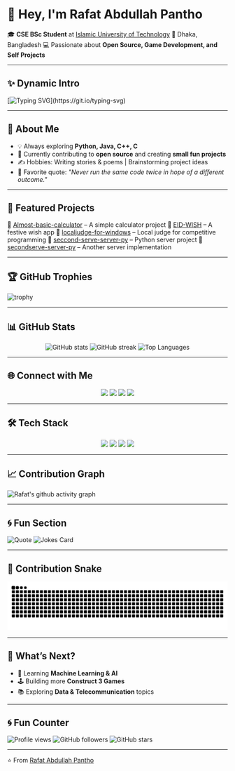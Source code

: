 
# 👋 Hey, I'm Rafat Abdullah Pantho

🎓 **CSE BSc Student** at [Islamic University of Technology](https://iutoic-dhaka.edu/)
📍 Dhaka, Bangladesh
💻 Passionate about **Open Source, Game Development, and Self Projects**

---

## ✨ Dynamic Intro

[![Typing SVG](https://readme-typing-svg.herokuapp.com?size=25&color=00FF00&lines=Hey!+I'm+Rafat+Pantho;CSE+Student+%7C+Open+Source+Enthusiast;Game+Dev+%7C+Self+Project+Builder;Always+Learning+New+Things!)](https://git.io/typing-svg)

---

## 🌟 About Me

- 💡 Always exploring **Python, Java, C++, C**
- 🚀 Currently contributing to **open source** and creating **small fun projects**
- ✍️ Hobbies: Writing stories & poems | Brainstorming project ideas
- 💭 Favorite quote: *"Never run the same code twice in hope of a different outcome."*

---

## 📌 Featured Projects

🔹 [Almost-basic-calculator](https://github.com/Rafat-Pantho/Almost-basic-calculator) – A simple calculator project
🔹 [EID-WISH](https://github.com/Rafat-Pantho/EID-WISH) – A festive wish app
🔹 [localjudge-for-windows](https://github.com/Rafat-Pantho/localjudge-for-windows) – Local judge for competitive programming
🔹 [seccond-serve-server-py](https://github.com/Rafat-Pantho/seccond-serve-server-py) – Python server project
🔹 [secondserve-server-py](https://github.com/Rafat-Pantho/secondserve-server-py) – Another server implementation

---

## 🏆 GitHub Trophies

![trophy](https://github-profile-trophy.vercel.app/?username=Rafat-Pantho&theme=tokyonight&row=1&column=6)

---

## 📊 GitHub Stats

<p align="center">
  <img src="https://github-readme-stats.vercel.app/api?username=Rafat-Pantho&show_icons=true&theme=tokyonight" alt="GitHub stats" />
  <img src="https://github-readme-streak-stats.herokuapp.com/?user=Rafat-Pantho&theme=tokyonight" alt="GitHub streak" />
  <img src="https://github-readme-stats.vercel.app/api/top-langs/?username=Rafat-Pantho&layout=compact&theme=tokyonight" alt="Top Languages" />
</p>

---

## 🌐 Connect with Me

<p align="center">
  <a href="mailto:rafatpantho@gmail.com"><img src="https://img.shields.io/badge/Email-D14836?style=for-the-badge&logo=gmail&logoColor=white" /></a>
  <a href="https://www.facebook.com/rafat.pantho"><img src="https://img.shields.io/badge/Facebook-1877F2?style=for-the-badge&logo=facebook&logoColor=white" /></a>
  <a href="https://www.instagram.com/open_book_4425"><img src="https://img.shields.io/badge/Instagram-E4405F?style=for-the-badge&logo=instagram&logoColor=white" /></a>
  <a href="https://www.linkedin.com/in/rafat-abdullah-pantho-a38604345/"><img src="https://img.shields.io/badge/LinkedIn-0077B5?style=for-the-badge&logo=linkedin&logoColor=white" /></a>
</p>

---

## 🛠️ Tech Stack

<p align="center">
  <img src="https://img.shields.io/badge/Python-3776AB?style=for-the-badge&logo=python&logoColor=white" />
  <img src="https://img.shields.io/badge/Java-007396?style=for-the-badge&logo=java&logoColor=white" />
  <img src="https://img.shields.io/badge/C++-00599C?style=for-the-badge&logo=c%2B%2B&logoColor=white" />
  <img src="https://img.shields.io/badge/C-00599C?style=for-the-badge&logo=c&logoColor=white" />
</p>

---

## 📈 Contribution Graph

![Rafat's github activity graph](https://github-readme-activity-graph.vercel.app/graph?username=Rafat-Pantho&theme=tokyo-night)

---

## 🌀 Fun Section

![Quote](https://quotes-github-readme.vercel.app/api?type=horizontal&theme=radical)
![Jokes Card](https://readme-jokes.vercel.app/api?theme=tokyonight)

---

## 🐍 Contribution Snake

![snake gif](https://github.com/Rafat-Pantho/Rafat-Pantho/blob/output/github-contribution-grid-snake.svg)

---

## 🚀 What’s Next?

- 🌱 Learning **Machine Learning & AI**
- 🕹️ Building more **Construct 3 Games**
- 📚 Exploring **Data & Telecommunication** topics

---

## 🌀 Fun Counter

![Profile views](https://komarev.com/ghpvc/?username=Rafat-Pantho&label=Profile%20Views&color=blue&style=for-the-badge)
![GitHub followers](https://img.shields.io/github/followers/Rafat-Pantho?style=for-the-badge&color=brightgreen)
![GitHub stars](https://img.shields.io/github/stars/Rafat-Pantho?style=for-the-badge&color=yellow)

---

⭐️ From [Rafat Abdullah Pantho](https://github.com/Rafat-Pantho)
